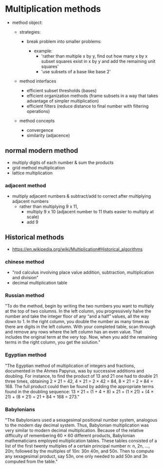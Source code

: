 # Multiplication methods


- method object:

  - strategies:

    - break problem into smaller problems:

      - example: 
        - 'rather than multiple x by y, find out how many x by x subset squares exist in x by y and add the remaining unit squares'
        - 'use subsets of a base like base 2'

  - method interfaces

    - efficient subset thresholds (bases)
    - efficient organization methods (frame subsets in a way that takes advantage of simpler multiplication)
    - efficient filters (reduce distance to final number with filtering operations)

  - method concepts

    - convergence
    - similarity (adjacence)


## normal modern method

  - multiply digits of each number & sum the products
  - grid method multiplication
  - lattice multiplication

### adjacent method

  - multiply adjacent numbers & subtract/add to correct after multiplying adjacent numbers
    - rather than multiplying 9 x 11, 
      - multiply 9 x 10 (adjacent number to 11 thats easier to multiply at scale)
      - add 9

## Historical methods

- https://en.wikipedia.org/wiki/Multiplication#Historical_algorithms

### chinese method

  - "rod calculus involving place value addition, subtraction, multiplication and division"
  - decimal multiplication table

### Russian method

  "To do the method, begin by writing the two numbers you want to multiply at the top of two columns. 
  In the left column, you progressively halve the number and take the integer floor of any “and a half” values, all the way down to 1. 
  In the right column, you double the number as many times as there are digits in the left column.
  With your completed table, scan through and remove any rows where the left column has an even value. That includes the original term at the very top.
  Now, when you add the remaining terms in the right column, you get the solution."


### Egyptian method

  "The Egyptian method of multiplication of integers and fractions, documented in the Ahmes Papyrus, was by successive additions and doubling. 
  For instance, to find the product of 13 and 21 one had to double 21 three times, obtaining 2 × 21 = 42, 4 × 21 = 2 × 42 = 84, 8 × 21 = 2 × 84 = 168. 
  The full product could then be found by adding the appropriate terms found in the doubling sequence:
  13 × 21 = (1 + 4 + 8) × 21 = (1 × 21) + (4 × 21) + (8 × 21) = 21 + 84 + 168 = 273."

### Babylonians

  "The Babylonians used a sexagesimal positional number system, analogous to the modern day decimal system. 
  Thus, Babylonian multiplication was very similar to modern decimal multiplication. 
  Because of the relative difficulty of remembering 60 × 60 different products, Babylonian mathematicians employed multiplication tables. 
  These tables consisted of a list of the first twenty multiples of a certain principal number n: n, 2n, ..., 20n; 
  followed by the multiples of 10n: 30n 40n, and 50n. 
  Then to compute any sexagesimal product, say 53n, one only needed to add 50n and 3n computed from the table."
